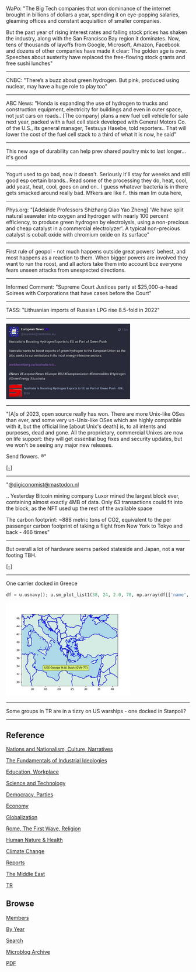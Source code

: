 
WaPo: "The Big Tech companies that won dominance of the internet
brought in billions of dollars a year, spending it on eye-popping
salaries, gleaming offices and constant acquisition of smaller
companies.

But the past year of rising interest rates and falling stock prices
has shaken the industry, along with the San Francisco Bay region it
dominates. Now, tens of thousands of layoffs from Google, Microsoft,
Amazon, Facebook and dozens of other companies have made it clear: The
golden age is over. Speeches about austerity have replaced the
free-flowing stock grants and free sushi lunches"

---

CNBC: "There’s a buzz about green hydrogen. But pink, produced using
nuclear, may have a huge role to play too"

---

ABC News: "Honda is expanding the use of hydrogen to trucks and
construction equipment, electricity for buildings and even in outer
space, not just cars on roads..  [The company] plans a new fuel cell
vehicle for sale next year, packed with a fuel cell stack developed
with General Motors Co. of the U.S., its general manager, Testsuya
Hasebe, told reporters..  That will lower the cost of the fuel cell
stack to a third of what it is now, he said"

---

This new age of durability can help prev shared poultry mix to last
longer... it's good

---

Yogurt used to go bad, now it doesn't. Seriously it'll stay for weeeks
and still good esp certain brands.. Read some of the processing they
do, heat, cool, add yeast, heat, cool, goes on and on.. I guess
whatever bacteria is in there gets smacked around really bad. Mfkers
are like f.. this man Im outa here,

---

Phys.org: "[Adelaide Professors Shizhang Qiao Yao Zheng] 'We have
split natural seawater into oxygen and hydrogen with nearly 100
percent efficiency, to produce green hydrogen by electrolysis, using a
non-precious and cheap catalyst in a commercial electrolyzer'. A
typical non-precious catalyst is cobalt oxide with chromium oxide on
its surface"

---

First rule of geopol - not much happens outside great powers' behest,
and most happens as a reaction to them. When bigger powers are
involved they want to run the roost, and all actors take them into
account bcz everyone fears unseen attacks from unexpected directions.

---

Informed Comment: "Supreme Court Justices party at $25,000-a-head
Soirees with Corporations that have cases before the Court"

---

TASS: "Lithuanian imports of Russian LPG rise 8.5-fold in 2022"

---

<img width='340' src='mbl/2023/toot_oz.jpg'/> 

---

"[A]s of 2023, open source really has won. There are more Unix-like
OSes than ever, and some very un-Unix-like OSes which are highly
compatible with it, but the official line [about Unix's death] is, to
all intents and purposes, dead and gone. All the proprietary,
commercial Unixes are now on life support: they will get essential bug
fixes and security updates, but we won't be seeing any major new
releases.

Send flowers. ®"

[[-]](https://www.theregister.com/2023/01/17/unix_is_dead/)

---

"@digiconomist@mastodon.nl

.. Yesterday Bitcoin mining company Luxor mined the largest block ever,
containing almost exactly 4MB of data. Only 63 transactions could fit
into the block, as the NFT used up the rest of the available space

The carbon footprint: ~888 metric tons of CO2, equivalent to the per
passenger carbon footprint of taking a flight from New York to Tokyo
and back - 466 times"

---

But overall a lot of hardware seems parked stateside and Japan, not a
war footing TBH.

[[-]](2019/05/usmil.html#navy)

---

One carrier docked in Greece

```python
df = u.usnavy(); u.sm_plot_list1(38, 24, 2.0, 70, np.array(df[['name','lat','lon']]))
```

<img width='340' src='mbl/2023/agean1.jpg'/> 

---

Some groups in TR are in a tizzy on US warships - one docked in Stanpoli?

---

## Reference

[Nations and Nationalism, Culture, Narratives](2013/02/nations-and-nationalism.html)

[The Fundamentals of Industrial Ideologies](2011/04/fundamentals-of-industrial-ideologies.html)

[Education, Workplace](2017/09/education-workplace.html)

[Science and Technology](2018/09/science-technology.html)

[Democracy, Parties](2016/11/democracy.html)

[Economy](2018/05/economy.html)

[Globalization](2018/09/globalization.html)

[Rome, The First Wave, Religion](2017/12/rome.html)

[Human Nature & Health](2020/07/human-nature.html)

[Climate Change](2018/12/climate.html)

[Reports](2019/05/reports.html)

[The Middle East](2019/07/middleeast.html)

[TR](../tr)

## Browse

[Members](2022/08/members.html)

[By Year](years.html)

[Search](search.html)

[Microblog Archive](mbl/index.html)

[PDF](https://drive.google.com/uc?export=view&id=1FSi-1MnqXVq_PVTEXzzflwN8-7h92N_R)
